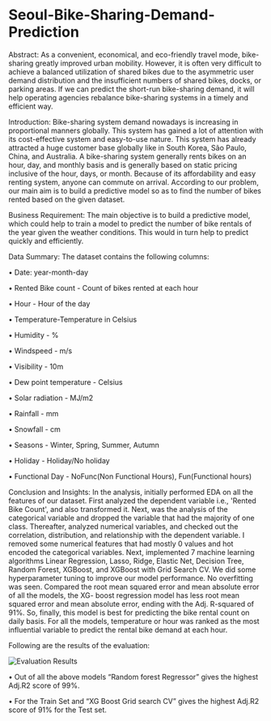 # Seoul-Bike-Sharing-Demand-Prediction
Abstract:
As a convenient, economical, and eco-friendly travel mode, bike-sharing greatly improved urban mobility. However, it is often very difficult to achieve a balanced utilization of shared bikes due to the asymmetric user demand distribution and the insufficient numbers of shared bikes, docks, or parking areas. If we can predict the short-run bike-sharing demand, it will help operating agencies rebalance bike-sharing systems in a timely and efficient way. 

Introduction:
Bike-sharing system demand nowadays is increasing in proportional manners globally. This system has gained a lot of attention with its cost-effective system and easy-to-use nature. This system has already attracted a huge customer base globally like in South Korea, São Paulo, China, and Australia. A bike-sharing system generally rents bikes on an hour, day, and monthly basis and is generally based on static pricing inclusive of the hour, days, or month. Because of its affordability and easy renting system, anyone can commute on arrival. According to our problem, our main aim is to build a predictive model so as to find the number of bikes rented based on the given dataset.               

Business Requirement:
The main objective is to build a predictive model, which could help to train a model to predict the number of bike rentals of the year given the weather conditions.  This would in turn help to predict quickly and efficiently.

Data Summary:
The dataset contains the following columns: 

•	Date: year-month-day

•	Rented Bike count - Count of bikes rented at each hour

•	Hour - Hour of the day

•	Temperature-Temperature in Celsius

•	Humidity - %

•	Windspeed - m/s

•	Visibility - 10m

•	Dew point temperature - Celsius

•	Solar radiation - MJ/m2

•	Rainfall - mm

•	Snowfall - cm

•	Seasons - Winter, Spring, Summer, Autumn

•	Holiday - Holiday/No holiday

•	Functional Day - NoFunc(Non Functional Hours), Fun(Functional hours)

Conclusion and Insights:
In the analysis, initially performed EDA on all the features of our dataset. 
First analyzed the dependent variable i.e., 'Rented Bike Count', and also transformed it. 
Next, was the analysis of the categorical variable and dropped the variable that had the majority of one class. Thereafter, analyzed numerical variables, and checked out the correlation, distribution, and relationship with the dependent variable. 
I removed some numerical features that had mostly 0 values and hot encoded the categorical variables.
Next, implemented 7 machine learning algorithms Linear Regression, Lasso, Ridge, Elastic Net, Decision Tree, Random Forest, XGBoost, and XGBoost with Grid Search CV. We did some hyperparameter tuning to improve our model performance.
No overfitting was seen. 
Compared the root mean squared error and mean absolute error of all the models, the XG- boost regression model has less root mean squared error and mean absolute error, ending with the Adj. R-squared of 91%. So, finally, this model is best for predicting the bike rental count on daily basis. 
For all the models, temperature or hour was ranked as the most influential variable to predict the rental bike demand at each hour.

Following are the results of the evaluation:


![Evaluation Results](https://user-images.githubusercontent.com/59911959/223329899-97bd58a3-42a3-4efa-afa0-efac86ed1b7c.png)


•	Out of all the above models “Random forest Regressor” gives the highest Adj.R2 score of 99%.

• For the Train Set and “XG Boost Grid search CV” gives the highest Adj.R2 score of 91% for the Test set.
